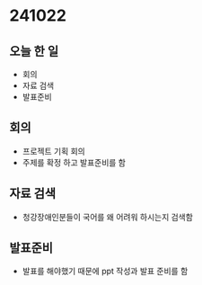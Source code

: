 # 241022

## 오늘 한 일

- 회의
- 자료 검색
- 발표준비

## 회의

- 프로젝트 기획 회의
- 주제를 확정 하고 발표준비를 함

## 자료 검색

- 청강장애인분들이 국어를 왜 어려워 하시는지 검색함

## 발표준비

- 발표를 해야했기 때문에 ppt 작성과 발표 준비를 함
